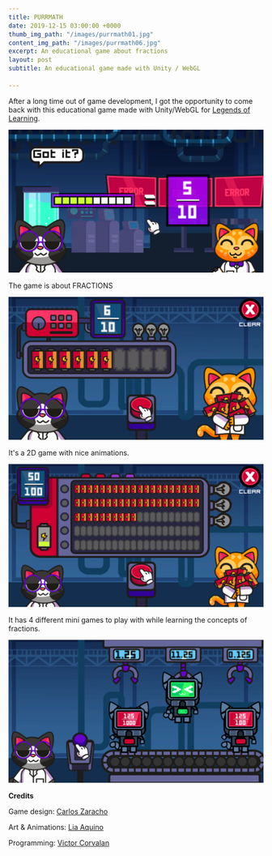 ```yaml
---
title: PURRMATH
date: 2019-12-15 03:00:00 +0000
thumb_img_path: "/images/purrmath01.jpg"
content_img_path: "/images/purrmath06.jpg"
excerpt: An educational game about fractions
layout: post
subtitle: An educational game made with Unity / WebGL

---
```

After a long time out of game development, I got the opportunity to come back with this educational game made with Unity/WebGL for [Legends of Learning](legendsoflearning.com).

![](/images/purrmath02.jpg)

The game is about FRACTIONS

![](/images/purrmath03.jpg)

It's a 2D game with nice animations.

![](/images/purrmath04.jpg)

It has 4 different mini games to play with while learning the concepts of fractions.

![](/images/purrmath05.jpg)

**Credits**

Game design: [Carlos Zaracho](https://www.linkedin.com/in/carlos-zaracho-8a9849b8/?lipi=urn%3Ali%3Apage%3Ad_flagship3_people_connections%3B3pPmwDd8SzWuFp6CRBynEw%3D%3D&licu=urn%3Ali%3Acontrol%3Ad_flagship3_people_connections-connection_profile)

Art & Animations: [Lia Aquino](https://www.linkedin.com/in/lia-ark-b15b5463/?lipi=urn%3Ali%3Apage%3Ad_flagship3_people_connections%3B3pPmwDd8SzWuFp6CRBynEw%3D%3D&licu=urn%3Ali%3Acontrol%3Ad_flagship3_people_connections-connection_profile)

Programming: [Victor Corvalan](https://www.linkedin.com/in/viccorvalan/)